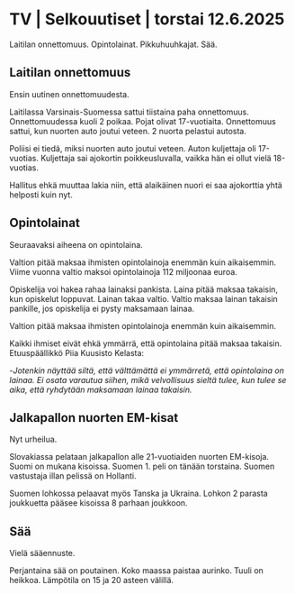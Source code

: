 # TV | Selkouutiset | torstai 12.6.2025

Laitilan onnettomuus. Opintolainat. Pikkuhuuhkajat. Sää.

## Laitilan onnettomuus

Ensin uutinen onnettomuudesta.

Laitilassa Varsinais-Suomessa sattui tiistaina paha onnettomuus. Onnettomuudessa kuoli 2 poikaa. Pojat olivat 17-vuotiaita. Onnettomuus sattui, kun nuorten auto joutui veteen. 2 nuorta pelastui autosta.

Poliisi ei tiedä, miksi nuorten auto joutui veteen. Auton kuljettaja oli 17-vuotias. Kuljettaja sai ajokortin poikkeusluvalla, vaikka hän ei ollut vielä 18-vuotias.

Hallitus ehkä muuttaa lakia niin, että alaikäinen nuori ei saa ajokorttia yhtä helposti kuin nyt.

## Opintolainat

Seuraavaksi aiheena on opintolaina.

Valtion pitää maksaa ihmisten opintolainoja enemmän kuin aikaisemmin. Viime vuonna valtio maksoi opintolainoja 112 miljoonaa euroa.

Opiskelija voi hakea rahaa lainaksi pankista. Laina pitää maksaa takaisin, kun opiskelut loppuvat. Lainan takaa valtio. Valtio maksaa lainan takaisin pankille, jos opiskelija ei pysty maksamaan lainaa.

Valtion pitää maksaa ihmisten opintolainoja enemmän kuin aikaisemmin.

Kaikki ihmiset eivät ehkä ymmärrä, että opintolaina pitää maksaa takaisin. Etuuspäällikkö Piia Kuusisto Kelasta:

\-*Jotenkin näyttää siltä, että välttämättä ei ymmärretä, että opintolaina on lainaa. Ei osata varautua siihen, mikä velvollisuus sieltä tulee, kun tulee se aika, että ryhdytään maksamaan lainaa takaisin.*

## Jalkapallon nuorten EM-kisat

Nyt urheilua.

Slovakiassa pelataan jalkapallon alle 21-vuotiaiden nuorten EM-kisoja. Suomi on mukana kisoissa. Suomen 1. peli on tänään torstaina. Suomen vastustaja illan pelissä on Hollanti.

Suomen lohkossa pelaavat myös Tanska ja Ukraina. Lohkon 2 parasta joukkuetta pääsee kisoissa 8 parhaan joukkoon.

## Sää

Vielä sääennuste.

Perjantaina sää on poutainen. Koko maassa paistaa aurinko. Tuuli on heikkoa. Lämpötila on 15 ja 20 asteen välillä.
